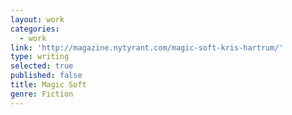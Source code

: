 ```yaml
---
layout: work
categories:
  - work
link: 'http://magazine.nytyrant.com/magic-soft-kris-hartrum/'
type: writing
selected: true
published: false
title: Magic Soft
genre: Fiction
---
```

